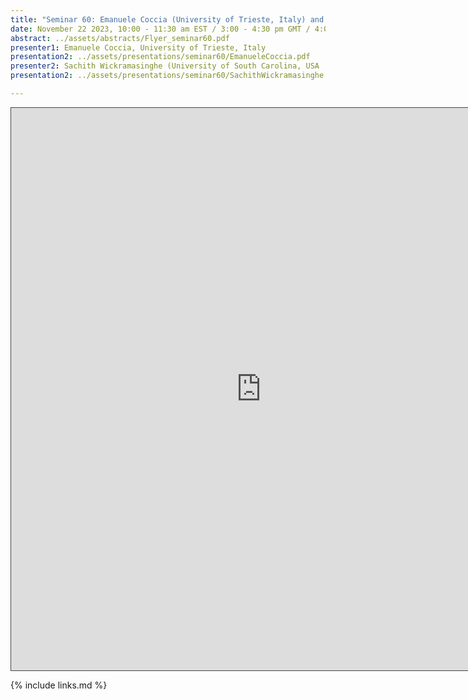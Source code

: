 ```yaml
---
title: "Seminar 60: Emanuele Coccia (University of Trieste, Italy) and Sachith Wickramasinghe (University of South Carolina, USA)"
date: November 22 2023, 10:00 - 11:30 am EST / 3:00 - 4:30 pm GMT / 4:00 - 5:30 CET, Paris / 10:00 pm - 11:30 pm CST Beijing
abstract: ../assets/abstracts/Flyer_seminar60.pdf
presenter1: Emanuele Coccia, University of Trieste, Italy
presentation2: ../assets/presentations/seminar60/EmanueleCoccia.pdf
presenter2: Sachith Wickramasinghe (University of South Carolina, USA
presentation2: ../assets/presentations/seminar60/SachithWickramasinghe.pdf

---
```


<iframe src="https://ub.hosted.panopto.com/Panopto/Pages/Embed.aspx?id=18b9eaa5-bece-42e5-858e-b0c2011cdf73
&autoplay=false&offerviewer=true&showtitle=true&showbrand=true&captions=false&interactivity=all" height="900" width="800" 
style="border: 1px solid #464646;" allowfullscreen allow="autoplay" aria-label="Panopto Embedded Video Player"></iframe>



{% include links.md %}
